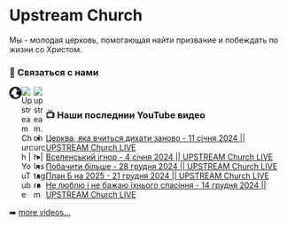 # Upstream Church

Мы - молодая церковь, помогающая найти призвание и побеждать по жизни со Христом.

### 👥 Связаться с нами

[<img align="left" alt="upstream.life" width="22px" src="https://raw.githubusercontent.com/iconic/open-iconic/master/svg/globe.svg" />][website]
[<img align="left" alt="UpstreamChurch | YouTube" width="22px" src="https://cdn.jsdelivr.net/npm/simple-icons@v3/icons/youtube.svg" />][youtube]
[<img align="left" alt="upstream.church | Instagram" width="22px" src="https://cdn.jsdelivr.net/npm/simple-icons@v3/icons/instagram.svg" />][instagram]

<br />

### 📺 Наши последнии YouTube видео
<!-- YOUTUBE:START -->
- [Церква, яка вчиться дихати заново - 11 січня 2024 || UPSTREAM Church LIVE](https://www.youtube.com/watch?v=BgvHLGfxP7g)
- [Вселенський ігнор - 4 січня 2024 || UPSTREAM Church LIVE](https://www.youtube.com/watch?v=k-SVB6EDrL0)
- [Побачити більше - 28 грудня 2024 || UPSTREAM Church LIVE](https://www.youtube.com/watch?v=bP7wncsEwvk)
- [План Б на 2025 - 21 грудня 2024 || UPSTREAM Church LIVE](https://www.youtube.com/watch?v=zXY7_SVN7ZE)
- [Не люблю і не бажаю їхнього спасіння - 14 грудня 2024 || UPSTREAM Church LIVE](https://www.youtube.com/watch?v=eTjklHcHyqM)
<!-- YOUTUBE:END -->

➡️ [more videos...](https://youtube.com/UpstreamChurch)

[website]: https://upstream.life/
[youtube]: https://youtube.com/UpstreamChurch
[instagram]: https://www.instagram.com/upstream.church
